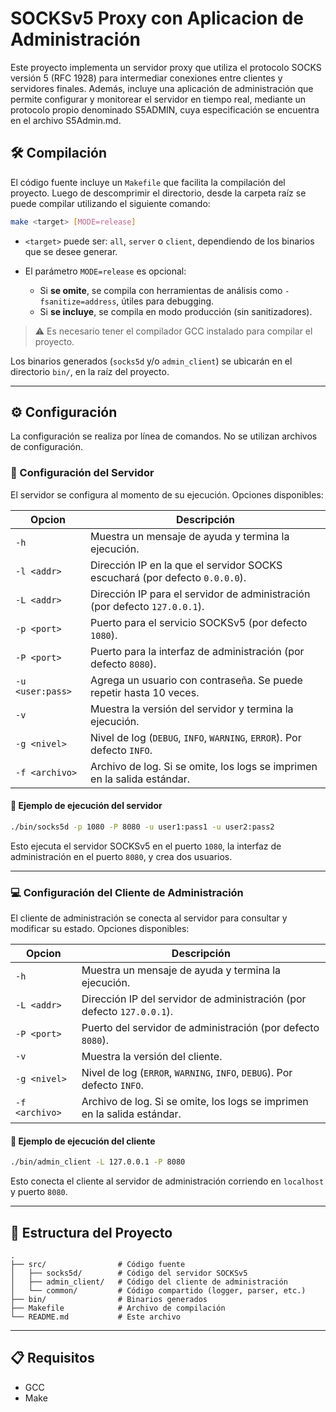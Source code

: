 # SOCKSv5 Proxy con Aplicacion de Administración

Este proyecto implementa un servidor proxy que utiliza el protocolo SOCKS versión 5 (RFC 1928) para intermediar conexiones entre clientes y servidores finales. Además, incluye una aplicación de administración que permite configurar y monitorear el servidor en tiempo real, mediante un protocolo propio denominado S5ADMIN, cuya especificación se encuentra en el archivo S5Admin.md.

## 🛠️ Compilación

El código fuente incluye un `Makefile` que facilita la compilación del proyecto. Luego de descomprimir el directorio, desde la carpeta raíz se puede compilar utilizando el siguiente comando:

```bash
make <target> [MODE=release]
```

* `<target>` puede ser: `all`, `server` o `client`, dependiendo de los binarios que se desee generar.
* El parámetro `MODE=release` es opcional:

  * Si **se omite**, se compila con herramientas de análisis como `-fsanitize=address`, útiles para debugging.
  * Si **se incluye**, se compila en modo producción (sin sanitizadores).

> ⚠️ Es necesario tener el compilador GCC instalado para compilar el proyecto.

Los binarios generados (`socks5d` y/o `admin_client`) se ubicarán en el directorio `bin/`, en la raíz del proyecto.

---

## ⚙️ Configuración

La configuración se realiza por línea de comandos. No se utilizan archivos de configuración.

### 🧹 Configuración del Servidor

El servidor se configura al momento de su ejecución. Opciones disponibles:

| Opcion           | Descripción                                                                 |
| ---------------- | --------------------------------------------------------------------------- |
| `-h`             | Muestra un mensaje de ayuda y termina la ejecución.                         |
| `-l <addr>`      | Dirección IP en la que el servidor SOCKS escuchará (por defecto `0.0.0.0`). |
| `-L <addr>`      | Dirección IP para el servidor de administración (por defecto `127.0.0.1`).  |
| `-p <port>`      | Puerto para el servicio SOCKSv5 (por defecto `1080`).                       |
| `-P <port>`      | Puerto para la interfaz de administración (por defecto `8080`).             |
| `-u <user:pass>` | Agrega un usuario con contraseña. Se puede repetir hasta 10 veces.          |
| `-v`             | Muestra la versión del servidor y termina la ejecución.                     |
| `-g <nivel>`     | Nivel de log (`DEBUG`, `INFO`, `WARNING`, `ERROR`). Por defecto `INFO`.     |
| `-f <archivo>`   | Archivo de log. Si se omite, los logs se imprimen en la salida estándar.    |

#### 📌 Ejemplo de ejecución del servidor

```bash
./bin/socks5d -p 1080 -P 8080 -u user1:pass1 -u user2:pass2
```

Esto ejecuta el servidor SOCKSv5 en el puerto `1080`, la interfaz de administración en el puerto `8080`, y crea dos usuarios.

---

### 💻 Configuración del Cliente de Administración

El cliente de administración se conecta al servidor para consultar y modificar su estado. Opciones disponibles:

| Opcion         | Descripción                                                              |
| -------------- | ------------------------------------------------------------------------ |
| `-h`           | Muestra un mensaje de ayuda y termina la ejecución.                      |
| `-L <addr>`    | Dirección IP del servidor de administración (por defecto `127.0.0.1`).   |
| `-P <port>`    | Puerto del servidor de administración (por defecto `8080`).              |
| `-v`           | Muestra la versión del cliente.                                          |
| `-g <nivel>`   | Nivel de log (`ERROR`, `WARNING`, `INFO`, `DEBUG`). Por defecto `INFO`.  |
| `-f <archivo>` | Archivo de log. Si se omite, los logs se imprimen en la salida estándar. |

#### 📌 Ejemplo de ejecución del cliente

```bash
./bin/admin_client -L 127.0.0.1 -P 8080
```

Esto conecta el cliente al servidor de administración corriendo en `localhost` y puerto `8080`.

---

## 📂 Estructura del Proyecto

```
.
├── src/                # Código fuente
│   ├── socks5d/        # Código del servidor SOCKSv5
│   ├── admin_client/   # Código del cliente de administración
│   └── common/         # Código compartido (logger, parser, etc.)
├── bin/                # Binarios generados
├── Makefile            # Archivo de compilación
└── README.md           # Este archivo
```

---

## 📋 Requisitos

* GCC
* Make
